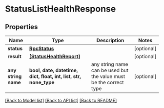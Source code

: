 # StatusListHealthResponse


## Properties
Name | Type | Description | Notes
------------ | ------------- | ------------- | -------------
**status** | [**RpcStatus**](RpcStatus.md) |  | [optional] 
**result** | [**[StatusHealthReport]**](StatusHealthReport.md) |  | [optional] 
**any string name** | **bool, date, datetime, dict, float, int, list, str, none_type** | any string name can be used but the value must be the correct type | [optional]

[[Back to Model list]](../README.md#documentation-for-models) [[Back to API list]](../README.md#documentation-for-api-endpoints) [[Back to README]](../README.md)


